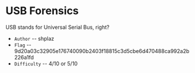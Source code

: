 # USB Forensics

USB stands for Universal Serial Bus, right?

* `Author` -- shplaz
* `Flag` -- 9d20a03c32905e176740090b2403f18815c3d5cbe6d470488ca992a2b226a1fd
* `Difficulty` -- 4/10 or 5/10